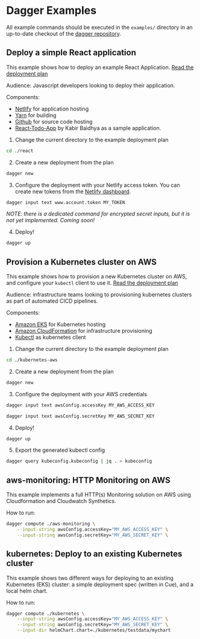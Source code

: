 # Dagger Examples

All example commands should be executed in the `examples/` directory
in an up-to-date checkout of the [dagger repository](https://github.com/dagger/dagger).

## Deploy a simple React application

This example shows how to deploy an example React Application. [Read the deployment plan](https://github.com/dagger/dagger/tree/main/examples/react)

Audience: Javascript developers looking to deploy their application.

Components:

- [Netlify](https://netlify.com) for application hosting
- [Yarn](https://yarnpkg.com) for building
- [Github](https://github.com) for source code hosting
- [React-Todo-App](https://github.com/kabirbaidhya/react-todo-app) by Kabir Baidhya as a sample application.

1. Change the current directory to the example deployment plan

```sh
cd ./react
```

2. Create a new deployment from the plan

```sh
dagger new
```

3. Configure the deployment with your Netlify access token.
You can create new tokens from the [Netlify dashboard](https://app.netlify.com/user/applications/personal).

```sh
dagger input text www.account.token MY_TOKEN
```

*NOTE: there is a dedicated command for encrypted secret inputs, but it is
not yet implemented. Coming soon!*

4. Deploy!

```sh
dagger up
```


## Provision a Kubernetes cluster on AWS

This example shows how to provision a new Kubernetes cluster on AWS, and configure your `kubectl` client to use it. [Read the deployment plan](https://github.com/dagger/dagger/tree/main/examples/kubernetes-aws)

Audience: infrastructure teams looking to provisioning kubernetes clusters as part of automated CICD pipelines.

Components:

- [Amazon EKS](https://aws.amazon.com/eks) for Kubernetes hosting
- [Amazon CloudFormation](https://aws.amazon.com/cloudformation) for infrastructure provisioning
- [Kubectl](https://kubernetes.io/docs/tasks/tools/#kubectl) as kubernetes client

1. Change the current directory to the example deployment plan

```sh
cd ./kubernetes-aws
```

2. Create a new deployment from the plan

```sh
dagger new
```

3. Configure the deployment with your AWS credentials

```sh
dagger input text awsConfig.accessKey MY_AWS_ACCESS_KEY
```

```sh
dagger input text awsConfig.secretKey MY_AWS_SECRET_KEY
```


4. Deploy!

```sh
dagger up
```

5. Export the generated kubectl config

```sh
dagger query kubeconfig.kubeconfig | jq . > kubeconfig
```

## aws-monitoring: HTTP Monitoring on AWS

This example implements a full HTTP(s) Monitoring solution on AWS using
Cloudformation and Cloudwatch Synthetics.

How to run:

```sh
dagger compute ./aws-monitoring \
    --input-string awsConfig.accessKey="MY_AWS_ACCESS_KEY" \
    --input-string awsConfig.secretKey="MY_AWS_SECRET_KEY" \
```

## kubernetes: Deploy to an existing Kubernetes cluster

This example shows two different ways for deploying to an existing Kubernetes
(EKS) cluster: a simple deployment spec (written in Cue), and a local helm
chart.

How to run:

```sh
dagger compute ./kubernetes \
    --input-string awsConfig.accessKey="MY_AWS_ACCESS_KEY" \
    --input-string awsConfig.secretKey="MY_AWS_SECRET_KEY" \
    --input-dir helmChart.chart=./kubernetes/testdata/mychart
```
